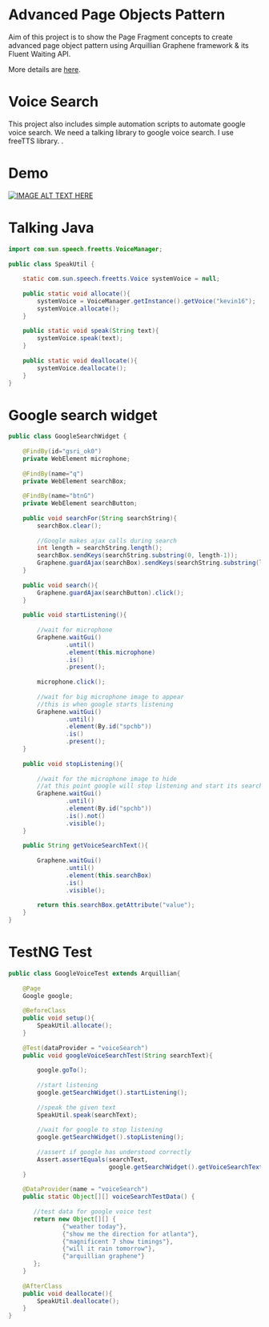 
# Advanced Page Objects Pattern
Aim of this project is to show the Page Fragment concepts to create advanced page object pattern using Arquillian Graphene framework &
its Fluent Waiting API.

More details are [here](http://www.testautomationguru.com/arquillian-graphene-page-fragments/).

# Voice Search
This project also includes simple automation scripts to automate google voice search. We need a talking library to google voice search. I use freeTTS library.
.
# Demo

[![IMAGE ALT TEXT HERE](https://img.youtube.com/vi/GhAqxfd_LaE/0.jpg)](https://www.youtube.com/watch?v=GhAqxfd_LaE)


# Talking Java
```java
import com.sun.speech.freetts.VoiceManager;
  
public class SpeakUtil {
 
    static com.sun.speech.freetts.Voice systemVoice = null;
     
    public static void allocate(){
        systemVoice = VoiceManager.getInstance().getVoice("kevin16");
        systemVoice.allocate();
    }
     
    public static void speak(String text){
        systemVoice.speak(text);
    }
     
    public static void deallocate(){
        systemVoice.deallocate();
    }
}
```

# Google search widget
```java
public class GoogleSearchWidget {
     
    @FindBy(id="gsri_ok0")
    private WebElement microphone;
     
    @FindBy(name="q")
    private WebElement searchBox;
     
    @FindBy(name="btnG")
    private WebElement searchButton;
     
    public void searchFor(String searchString){
        searchBox.clear();
         
        //Google makes ajax calls during search
        int length = searchString.length();
        searchBox.sendKeys(searchString.substring(0, length-1));
        Graphene.guardAjax(searchBox).sendKeys(searchString.substring(length-1));
    }
     
    public void search(){
        Graphene.guardAjax(searchButton).click();
    }
     
    public void startListening(){
         
        //wait for microphone
        Graphene.waitGui()
                .until()
                .element(this.microphone)
                .is()
                .present();
         
        microphone.click();
         
        //wait for big microphone image to appear
        //this is when google starts listening
        Graphene.waitGui()
                .until()
                .element(By.id("spchb"))
                .is()
                .present();
    }
     
    public void stopListening(){
         
        //wait for the microphone image to hide
        //at this point google will stop listening and start its search
        Graphene.waitGui()
                .until()
                .element(By.id("spchb"))
                .is().not()
                .visible();
    }
     
    public String getVoiceSearchText(){
         
        Graphene.waitGui()
                .until()
                .element(this.searchBox)
                .is()
                .visible();
         
        return this.searchBox.getAttribute("value");
    }
}
```

# TestNG Test
```java
public class GoogleVoiceTest extends Arquillian{
     
    @Page
    Google google;
     
    @BeforeClass
    public void setup(){
        SpeakUtil.allocate();
    }
             
    @Test(dataProvider = "voiceSearch")
    public void googleVoiceSearchTest(String searchText){
         
        google.goTo();
         
        //start listening
        google.getSearchWidget().startListening();
         
        //speak the given text
        SpeakUtil.speak(searchText);
         
        //wait for google to stop listening
        google.getSearchWidget().stopListening();
         
        //assert if google has understood correctly
        Assert.assertEquals(searchText,
                            google.getSearchWidget().getVoiceSearchText().toLowerCase());
    }
     
    @DataProvider(name = "voiceSearch")
    public static Object[][] voiceSearchTestData() {
         
       //test data for google voice test
       return new Object[][] {
               {"weather today"},
               {"show me the direction for atlanta"},
               {"magnificent 7 show timings"},
               {"will it rain tomorrow"},
               {"arquillian graphene"}
       };
    }
     
    @AfterClass
    public void deallocate(){
        SpeakUtil.deallocate();
    }
}
```
